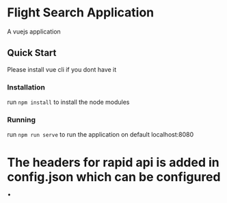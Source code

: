 # Flight Search Application 

A vuejs application

## Quick Start

Please install vue cli if you dont have it 

### Installation

 run `npm install` to install the node modules

### Running

run `npm run serve` to run the application on default localhost:8080

# The headers for rapid api is added in config.json which can be configured .

